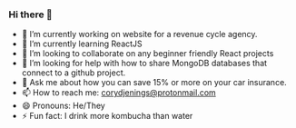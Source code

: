 ### Hi there 👋

<!--
**coryjennings93/coryjennings93** is a ✨ _special_ ✨ repository because its `README.md` (this file) appears on your GitHub profile.

Here are some ideas to get you started:
-->

- 🔭 I’m currently working on  website for a revenue cycle agency.
- 🌱 I’m currently learning ReactJS
- 👯 I’m looking to collaborate on any beginner friendly React projects
- 🤔 I’m looking for help with how to share MongoDB databases that connect to a github project.
- 💬 Ask me about how you can save 15% or more on your car insurance.
- 📫 How to reach me: corydjenings@protonmail.com
- 😄 Pronouns: He/They
- ⚡ Fun fact: I drink more kombucha than water

